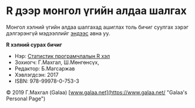 # R дээр монгол үгийн алдаа шалгах

Монгол хэлний үгийн алдаа шалгахад ашиглах толь бичиг суулгах зэрэг дэлгэрэнгүй мэдээллийг [эндээс](https://www.galaa.net/blog/post/192) авна уу.

**R хэлний сурах бичиг**

* Нэр: [Статистик програмчлалын R хэл](https://www.magadlal.com/books/id-2.html)
* Зохиогч: Г.Махгал, Ш.Мөнгөнсүх, 
* Редактор: Б.Магсаржав
* Хэвлэгдсэн: 2017
* ISBN: 978-99978-0-753-3

© 2019 Г.Махгал (Galaa) [www.galaa.net](https://www.galaa.net/ "Galaa's Personal Page")

